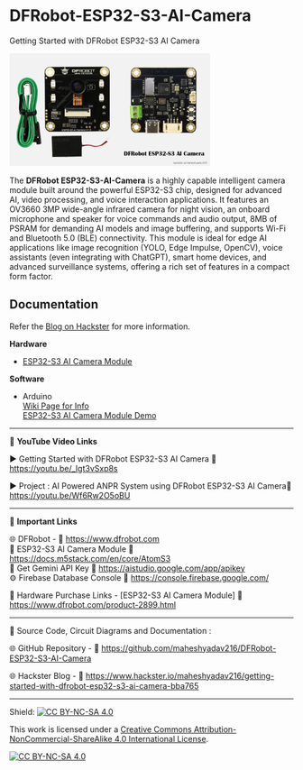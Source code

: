 # DFRobot-ESP32-S3-AI-Camera
Getting Started with DFRobot ESP32-S3 AI Camera  
  
<img src="/Images/DF-Esp32S3.jpg" height="200">
  
The **DFRobot ESP32-S3-AI-Camera** is a highly capable intelligent camera module built around the powerful ESP32-S3 chip, designed for advanced AI, video processing, and voice interaction applications. It features an OV3660 3MP wide-angle infrared camera for night vision, an onboard microphone and speaker for voice commands and audio output, 8MB of PSRAM for demanding AI models and image buffering, and supports Wi-Fi and Bluetooth 5.0 (BLE) connectivity. This module is ideal for edge AI applications like image recognition (YOLO, Edge Impulse, OpenCV), voice assistants (even integrating with ChatGPT), smart home devices, and advanced surveillance systems, offering a rich set of features in a compact form factor.
  
  
## Documentation

Refer the [Blog on Hackster](https://www.hackster.io/maheshyadav216/getting-started-with-dfrobot-esp32-s3-ai-camera-bba765) for more information.  

**Hardware**
- [ESP32-S3 AI Camera Module](https://www.dfrobot.com/product-2899.html)  
  
**Software**
- Arduino  
    [Wiki Page for Info](https://wiki.dfrobot.com/SKU_DFR1154_ESP32_S3_AI_CAM)  
    [ESP32-S3 AI Camera Module Demo](https://dfimg.dfrobot.com/enshop/20250331/dfr1154-en.mp4)  
  
------------------------------------------------------------------------------------------------------

📕 **YouTube Video Links**  

▶️  Getting Started with DFRobot ESP32-S3 AI Camera  🔗  https://youtu.be/_Igt3vSxp8s     
  
▶️  Project : AI Powered ANPR System using DFRobot ESP32-S3 AI Camera🔗  https://youtu.be/Wf6Rw2O5oBU     
  
-------------------------------------------------------------------------------------------------------
📒 **Important Links**  
 
🌐 DFRobot - 🔗 https://www.dfrobot.com  
📒 ESP32-S3 AI Camera Module 🔗 https://docs.m5stack.com/en/core/AtomS3  
🔑 Get Gemini API Key 🔗 https://aistudio.google.com/app/apikey  
⚙️ Firebase Database Console 🔗 https://console.firebase.google.com/  

🛒 Hardware Purchase Links -
[ESP32-S3 AI Camera Module]  🔗 https://www.dfrobot.com/product-2899.html
   
------------------------------------------------------------------------------------------------------

📜 Source Code, Circuit Diagrams and Documentation : 

🌐 GitHub Repository - 🔗 https://github.com/maheshyadav216/DFRobot-ESP32-S3-AI-Camera   
  
🌐 Hackster Blog - 🔗 https://www.hackster.io/maheshyadav216/getting-started-with-dfrobot-esp32-s3-ai-camera-bba765  
  
------------------------------------------------------------------------------------------  

Shield: [![CC BY-NC-SA 4.0][cc-by-nc-sa-shield]][cc-by-nc-sa]

This work is licensed under a
[Creative Commons Attribution-NonCommercial-ShareAlike 4.0 International License][cc-by-nc-sa].

[![CC BY-NC-SA 4.0][cc-by-nc-sa-image]][cc-by-nc-sa]

[cc-by-nc-sa]: http://creativecommons.org/licenses/by-nc-sa/4.0/
[cc-by-nc-sa-image]: https://licensebuttons.net/l/by-nc-sa/4.0/88x31.png
[cc-by-nc-sa-shield]: https://img.shields.io/badge/License-CC%20BY--NC--SA%204.0-lightgrey.svg

